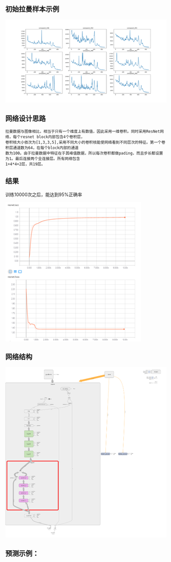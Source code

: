 ## 初始拉曼样本示例

![Image text](https://github.com/852569069/code/blob/master/paper%20data/%E5%A4%8D%E6%9D%82%E6%A0%B7%E6%9C%AC/images/%E5%9B%BE%E7%89%871.png)

## 网络设计思路
    拉曼数据与图像相比，相当于只有一个维度上有数值，因此采用一维卷积。同时采用ResNet网络，每个resnet block内部包含4个卷积层，
    卷积核大小依次为[1,3,3,5],采用不同大小的卷积核能使网络看到不同层次的特征。第一个卷积层通道数为64，在每个block内部的通道
    数为100。由于拉曼数据中特征在于其峰值数据，所以每次卷积都做pading，而且步长都设置为1。最后连接两个全连接层。所有网络包含
    1+4*4+2层，共19层。

## 结果
训练10000次之后，能达到95%正确率

![Image text](https://github.com/852569069/code/blob/master/paper%20data/%E5%A4%8D%E6%9D%82%E6%A0%B7%E6%9C%AC/images/%E5%9B%BE%E7%89%872.png)
## 网络结构

![Image text](https://github.com/852569069/code/blob/master/paper%20data/%E5%A4%8D%E6%9D%82%E6%A0%B7%E6%9C%AC/images/graph_large_attrs_key%3D_too_large_attrs%26limit_attr_size%3D1024%26run%3D%20(1).png)

## 预测示例：
 


